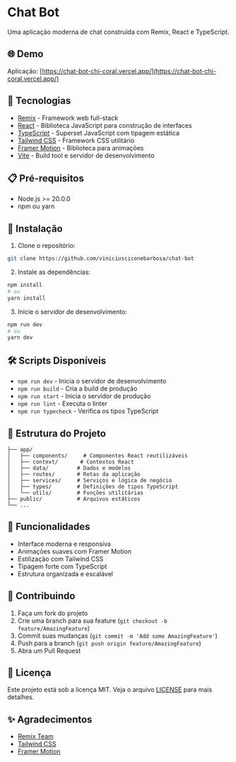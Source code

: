 # Chat Bot

Uma aplicação moderna de chat construída com Remix, React e TypeScript.

## 🌐 Demo
Aplicação: [https://chat-bot-chi-coral.vercel.app/](https://chat-bot-chi-coral.vercel.app/)

## 🚀 Tecnologias

- [Remix](https://remix.run/) - Framework web full-stack
- [React](https://reactjs.org/) - Biblioteca JavaScript para construção de interfaces
- [TypeScript](https://www.typescriptlang.org/) - Superset JavaScript com tipagem estática
- [Tailwind CSS](https://tailwindcss.com/) - Framework CSS utilitário
- [Framer Motion](https://www.framer.com/motion/) - Biblioteca para animações
- [Vite](https://vitejs.dev/) - Build tool e servidor de desenvolvimento

## 📋 Pré-requisitos

- Node.js >= 20.0.0
- npm ou yarn

## 🔧 Instalação

1. Clone o repositório:
```bash
git clone https://github.com/viniciusciconebarbosa/chat-bot
```

2. Instale as dependências:
```bash
npm install
# ou
yarn install
```

3. Inicie o servidor de desenvolvimento:
```bash
npm run dev
# ou
yarn dev
```

## 🛠️ Scripts Disponíveis

- `npm run dev` - Inicia o servidor de desenvolvimento
- `npm run build` - Cria a build de produção
- `npm run start` - Inicia o servidor de produção
- `npm run lint` - Executa o linter
- `npm run typecheck` - Verifica os tipos TypeScript

## 📁 Estrutura do Projeto

```
├── app/
│   ├── components/     # Componentes React reutilizáveis
│   ├── context/       # Contextos React
│   ├── data/         # Dados e modelos
│   ├── routes/       # Rotas da aplicação
│   ├── services/     # Serviços e lógica de negócio
│   ├── types/        # Definições de tipos TypeScript
│   └── utils/        # Funções utilitárias
├── public/           # Arquivos estáticos
└── ...
```

## 🎨 Funcionalidades

- Interface moderna e responsiva
- Animações suaves com Framer Motion
- Estilização com Tailwind CSS
- Tipagem forte com TypeScript
- Estrutura organizada e escalável

## 🤝 Contribuindo

1. Faça um fork do projeto
2. Crie uma branch para sua feature (`git checkout -b feature/AmazingFeature`)
3. Commit suas mudanças (`git commit -m 'Add some AmazingFeature'`)
4. Push para a branch (`git push origin feature/AmazingFeature`)
5. Abra um Pull Request

## 📝 Licença

Este projeto está sob a licença MIT. Veja o arquivo [LICENSE](LICENSE) para mais detalhes.

## ✨ Agradecimentos

- [Remix Team](https://remix.run/)
- [Tailwind CSS](https://tailwindcss.com/)
- [Framer Motion](https://www.framer.com/motion/)
